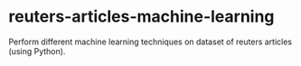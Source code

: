 # reuters-articles-machine-learning
Perform different machine learning techniques on dataset of reuters articles (using Python). 
